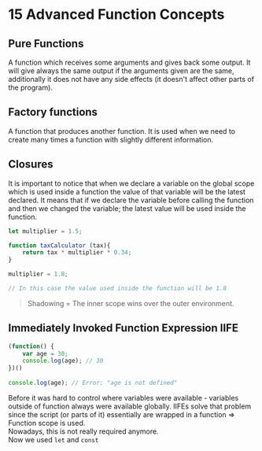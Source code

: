 # 15 Advanced Function Concepts

## Pure Functions

A function which receives some arguments and gives back some output. It will give always the same output if the arguments given are the same, additionally it does not have any side effects (it doesn't affect other parts of the program).

## Factory functions

A function that produces another function.
It is used when we need to create many times a function with slightly different information.

## Closures

It is important to notice that when we declare a variable on the global scope which is used inside a function the value of that variable will be the latest declared. It means that if we declare the variable before calling the function and then we changed the variable; the latest value will be used inside the function.

```JavaScript
let multiplier = 1.5;

function taxCalculator (tax){
    return tax * multiplier * 0.34;
}

multiplier = 1.8;

// In this case the value used inside the function will be 1.8
```

> Shadowing = The inner scope wins over the outer environment.

## Immediately Invoked Function Expression IIFE

```JavaScript
(function() {
    var age = 30;
    console.log(age); // 30
})()
 
console.log(age); // Error: "age is not defined"
```
  Before it was hard to control where variables were available - variables outside of function always were available globally. IIFEs solve that problem since the script (or parts of it) essentially are wrapped in a function => Function scope is used.   
  Nowadays, this is not really required anymore.  
  Now we used `let` and `const`

